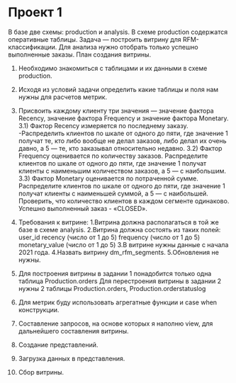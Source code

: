 # Проект 1

В базе две схемы: production и analysis. В схеме production содержатся оперативные таблицы.
Задача — построить витрину для RFM-классификации. Для анализа нужно отобрать только успешно выполненные заказы.
План создания витрины.
1) Необходимо знакомиться с таблицами и их данными в схеме production.
2) Исходя из условий задачи определить какие таблицы и поля нам нужны для расчетов метрик.
3) Присвоить каждому клиенту три значения — значение фактора Recency, значение фактора Frequency и значение фактора Monetary.
3.1) Фактор Recency измеряется по последнему заказу. 
-Распределить клиентов по шкале от одного до пяти, где значение 1 получат те, кто либо вообще не делал заказов, либо делал их очень давно, а 5 — те, кто заказывал относительно недавно.
3.2) Фактор Frequency оценивается по количеству заказов. Распределите клиентов по шкале от одного до пяти, где значение 1 получат клиенты с наименьшим количеством заказов, а 5 — с наибольшим.
3.3) Фактор Monetary оценивается по потраченной сумме. Распределите клиентов по шкале от одного до пяти, где значение 1 получат клиенты с наименьшей суммой, а 5 — с наибольшей.
Проверить, что количество клиентов в каждом сегменте одинаково.
Успешно выполненный заказ - «CLOSED».
4) Требования к витрине:
1.Витрина должна располагаться в той же базе в схеме analysis.
2.Витрина должна состоять из таких полей:
		user_id
		recency (число от 1 до 5)
		frequency (число от 1 до 5)
		monetary_value (число от 1 до 5)
3.В витрине нужны данные с начала 2021 года.
4.Назвать витрину dm_rfm_segments.
5.Обновления не нужны.

5) Для построения витрины в задании 1 понадобится только одна таблица 
Production.orders
 Для перестроения витрины в задании 2 нужны 2 таблицы
Production.orders, Production.orderstatuslog
6) Для метрик буду использовать агрегатные функции и case when конструкции.
7) Составление запросов, на основе которых я наполню view, для дальнейшего составления витрины. 
8) Создание представлений.
9) Загрузка данных в представления.
10) Сбор витрины.
